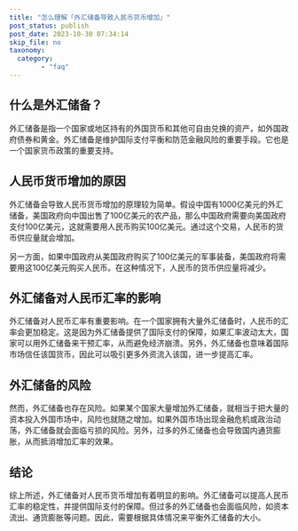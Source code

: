 ```yaml
---
title: "怎么理解「外汇储备导致人民币货币增加」"
post_status: publish
post_date: 2023-10-30 07:34:14
skip_file: no
taxonomy:
  category:
        - "faq"
---
```


## 什么是外汇储备？

外汇储备是指一个国家或地区持有的外国货币和其他可自由兑换的资产，如外国政府债券和黄金。外汇储备是维护国际支付平衡和防范金融风险的重要手段。它也是一个国家货币政策的重要支持。

## 人民币货币增加的原因

外汇储备会导致人民币货币增加的原理较为简单。假设中国有1000亿美元的外汇储备，美国政府向中国出售了100亿美元的农产品，那么中国政府需要向美国政府支付100亿美元，这就需要用人民币购买100亿美元。通过这个交易，人民币的货币供应量就会增加。

另一方面，如果中国政府从美国政府购买了100亿美元的军事装备，美国政府将需要用这100亿美元购买人民币。在这种情况下，人民币的货币供应量将减少。

## 外汇储备对人民币汇率的影响

外汇储备对人民币汇率有重要影响。在一个国家拥有大量外汇储备时，人民币的汇率会更加稳定。这是因为外汇储备提供了国际支付的保障，如果汇率波动太大，国家可以用外汇储备来干预汇率，从而避免经济崩溃。另外，外汇储备也意味着国际市场信任该国货币，因此可以吸引更多外资流入该国，进一步提高汇率。

## 外汇储备的风险

然而，外汇储备也存在风险。如果某个国家大量增加外汇储备，就相当于把大量的资本投入外国市场中，风险也就随之增加。如果外国市场出现金融危机或政治动荡，外汇储备就会面临亏损的风险。另外，过多的外汇储备也会导致国内通货膨胀，从而抵消增加汇率的效果。

## 结论

综上所述，外汇储备对人民币货币增加有着明显的影响。外汇储备可以提高人民币汇率的稳定性，并提供国际支付的保障。但过多的外汇储备也会面临风险，如资本流出、通货膨胀等问题。因此，需要根据具体情况来平衡外汇储备的大小。

